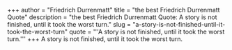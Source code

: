 +++
author = "Friedrich Durrenmatt"
title = "the best Friedrich Durrenmatt Quote"
description = "the best Friedrich Durrenmatt Quote: A story is not finished, until it took the worst turn."
slug = "a-story-is-not-finished-until-it-took-the-worst-turn"
quote = '''A story is not finished, until it took the worst turn.'''
+++
A story is not finished, until it took the worst turn.
